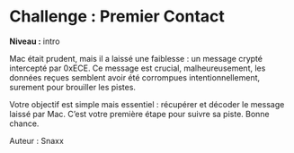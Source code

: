 # Challenge : Premier Contact

**Niveau :** intro

Mac était prudent, mais il a laissé une faiblesse : un message crypté intercepté par 0xECE. Ce message est crucial, malheureusement, les données reçues semblent avoir été corrompues intentionnellement, surement pour brouiller les pistes.

Votre objectif est simple mais essentiel : récupérer et décoder le message laissé par Mac.
C’est votre première étape pour suivre sa piste. Bonne chance.

Auteur : Snaxx